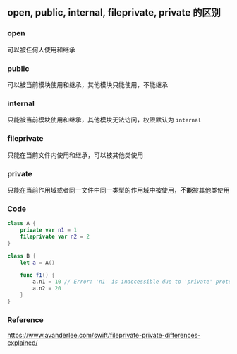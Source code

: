 ## open, public, internal, fileprivate, private 的区别

### open

可以被任何人使用和继承



### public

可以被当前模块使用和继承，其他模块只能使用，不能继承



### internal

只能被当前模块使用和继承，其他模块无法访问，权限默认为 `internal`



### fileprivate

只能在当前文件内使用和继承，可以被其他类使用



### private

只能在当前作用域或者同一文件中同一类型的作用域中被使用，**不能**被其他类使用



### Code

```swift
class A {
    private var n1 = 1
    fileprivate var n2 = 2
}

class B {
    let a = A()

    func f1() {
        a.n1 = 10 // Error: 'n1' is inaccessible due to 'private' protection level
        a.n2 = 20
    }
}
```



### Reference

https://www.avanderlee.com/swift/fileprivate-private-differences-explained/
